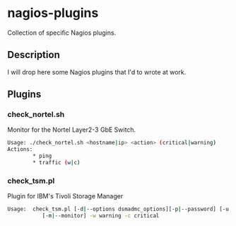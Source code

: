 nagios-plugins
==============

Collection of specific Nagios plugins.

Description
-----------

I will drop here some Nagios plugins that I'd to wrote at work.

Plugins
-------

### check_nortel.sh
Monitor for the Nortel Layer2-3 GbE Switch.
```bash
Usage: ./check_nortel.sh <hostname|ip> <action> (critical|warning)
Actions:
        * ping
        * traffic (w|c)
```

### check_tsm.pl
Plugin for IBM's Tivoli Storage Manager
```bash
Usage:  check_tsm.pl [-d|--options dsmadmc_options][-p|--password] [-u|--username] [-s|--servername]
           [-m|--monitor] -w warning -c critical
```
